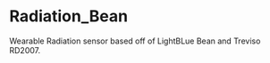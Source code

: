 Radiation_Bean
==============

Wearable Radiation sensor based off of LightBLue Bean and Treviso RD2007.
